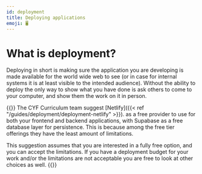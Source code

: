 ```yaml
---
id: deployment
title: Deploying applications
emoji: 🖥️
---
```


# What is deployment?

Deploying in short is making sure the application you are developing is made available for the world wide web to see (or in case for internal systems it is at least visible to the intended audience). Without the ability to deploy the only way to show what you have done is ask others to come to your computer, and show them the work on it in person.

{{<note type="note" title="TL;DR">}}
The CYF Curriculum team suggest [Netlify]({{< ref "/guides/deployment/deployment-netlify" >}}). as a free provider to use for both your frontend and backend applications, with Supabase as a free database layer for persistence. This is because among the free tier offerings they have the least amount of limitations.

This suggestion assumes that you are interested in a fully free option, and you can accept the limitations. If you have a deployment budget for your work and/or the limitations are not acceptable you are free to look at other choices as well.
{{</note>}}
